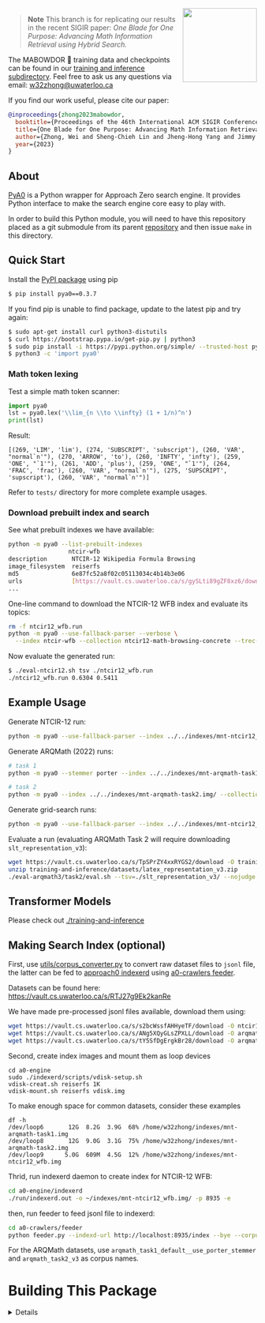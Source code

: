 <img align="right" src="https://user-images.githubusercontent.com/1407530/232622237-8072274a-aafd-48ac-90c4-8d8c1c7bb38a.jpeg" width="150"/>

> **Note**
> This branch is for replicating our results in the recent SIGIR paper:
> *One Blade for One Purpose: Advancing Math Information Retrieval using Hybrid Search.*


The MABOWDOR :guide_dog: training data and checkpoints can be found in our [training and inference subdirectory](./training-and-inference).
Feel free to ask us any questions via email: w32zhong@uwaterloo.ca

If you find our work useful, please cite our paper:
```bib
@inproceedings{zhong2023mabowdor,
  booktitle={Proceedings of the 46th International ACM SIGIR Conference on Research and Development in Information Retrieval},
  title={One Blade for One Purpose: Advancing Math Information Retrieval using Hybrid Search},
  author={Zhong, Wei and Sheng-Chieh Lin and Jheng-Hong Yang and Jimmy Lin},
  year={2023}
}
```

## About
[PyA0]((https://github.com/approach0/pya0)) is a Python wrapper for Approach Zero search engine.
It provides Python interface to make the search engine core easy to play with.

In order to build this Python module, you will need to have this repository placed as a git submodule from its parent [repository](https://github.com/approach0/search-engine/tree/mabowdor) and then issue `make` in this directory.

## Quick Start
Install the [PyPI package](https://pypi.org/project/pya0/) using pip
```sh
$ pip install pya0==0.3.7
```

If you find pip is unable to find package, update to the latest pip and try again:
```sh
$ sudo apt-get install curl python3-distutils
$ curl https://bootstrap.pypa.io/get-pip.py | python3
$ sudo pip install -i https://pypi.python.org/simple/ --trusted-host pypi.org pya0
$ python3 -c 'import pya0'
```
### Math token lexing
Test a simple math token scanner:
```py
import pya0
lst = pya0.lex('\\lim_{n \\to \\infty} (1 + 1/n)^n')
print(lst)
```
Result:
```
[(269, 'LIM', 'lim'), (274, 'SUBSCRIPT', 'subscript'), (260, 'VAR', "normal`n'"), (270, 'ARROW', 'to'), (260, 'INFTY', 'infty'), (259, 'ONE', "`1'"), (261, 'ADD', 'plus'), (259, 'ONE', "`1'"), (264, 'FRAC', 'frac'), (260, 'VAR', "normal`n'"), (275, 'SUPSCRIPT', 'supscript'), (260, 'VAR', "normal`n'")]
```

Refer to `tests/` directory for more complete example usages.

### Download prebuilt index and search
See what prebuilt indexes we have available:
```sh
python -m pya0 --list-prebuilt-indexes
                 ntcir-wfb                                                  
description       NTCIR-12 Wikipedia Formula Browsing                       
image_filesystem  reiserfs                                                  
md5               6e87fc52a8f02c05113034c4b14b3e06                          
urls              [https://vault.cs.uwaterloo.ca/s/gySLti89gZF8xz6/download]
...
```

One-line command to download the NTCIR-12 WFB index and evaluate its topics:
```sh
rm -f ntcir12_wfb.run
python -m pya0 --use-fallback-parser --verbose \
  --index ntcir-wfb --collection ntcir12-math-browsing-concrete --trec-output ntcir12_wfb.run
```

Now evaluate the generated run:
```sh
$ ./eval-ntcir12.sh tsv ./ntcir12_wfb.run
./ntcir12_wfb.run 0.6304 0.5411
```

## Example Usage
Generate NTCIR-12 run:
```sh
python -m pya0 --use-fallback-parser --index ../../indexes/mnt-ntcir12_wfb.img/ --collection ntcir12-math-browsing-concrete --trec-output runs/ntcir12_wfb.run
```

Generate ARQMath (2022) runs:
```sh
# task 1
python -m pya0 --stemmer porter --index ../../indexes/mnt-arqmath-task1.img/ --collection arqmath-2022-task1-manual --trec-output runs/arqmath_task1.run

# task 2
python -m pya0 --index ../../indexes/mnt-arqmath-task2.img/ --collection arqmath-2022-task2-refined --trec-output runs/arqmath_task2.run
```

Generate grid-search runs:
```sh
python -m pya0 --use-fallback-parser --index ../../indexes/mnt-ntcir12_wfb.img/ --collection ntcir12-math-browsing-concrete --auto-eval ./experiments/auto_eval--symbol-scores.tsv
```

Evaluate a run (evaluating ARQMath Task 2 will require downloading `slt_representation_v3`):
```sh
wget https://vault.cs.uwaterloo.ca/s/TpSPrZY4xxRYGS2/download -O training-and-inference/datasets/latex_representation_v3.zip
unzip training-and-inference/datasets/latex_representation_v3.zip
./eval-arqmath3/task2/eval.sh --tsv=./slt_representation_v3/ --nojudge
```

## Transformer Models
Please check out [./training-and-inference](./training-and-inference)

## Making Search Index (optional)
First, use [utils/corpus_converter.py](utils/corpus_converter.py) to convert raw dataset files to `jsonl` file, the latter can be fed to [approach0 indexerd](https://github.com/approach0/a0-engine) using [a0-crawlers feeder](https://github.com/approach0/a0-crawlers/feeder).

Datasets can be found here: https://vault.cs.uwaterloo.ca/s/RTJ27g9Ek2kanRe

We have made pre-processed jsonl files available, download them using:
```sh
wget https://vault.cs.uwaterloo.ca/s/s2bcWssfAHHyeTF/download -O ntcir12_wfb.jsonl
wget https://vault.cs.uwaterloo.ca/s/ANg5XQyGLsZPXLL/download -O arqmath3_task1.jsonl
wget https://vault.cs.uwaterloo.ca/s/tY5SfDgErgkBr28/download -O arqmath3_task2.jsonl
```

Second, create index images and mount them as loop devices
```
cd a0-engine
sudo ./indexerd/scripts/vdisk-setup.sh
vdisk-creat.sh reiserfs 1K
vdisk-mount.sh reiserfs vdisk.img
```

To make enough space for common datasets, consider these examples
```
df -h
/dev/loop6       12G  8.2G  3.9G  68% /home/w32zhong/indexes/mnt-arqmath-task1.img
/dev/loop8       12G  9.0G  3.1G  75% /home/w32zhong/indexes/mnt-arqmath-task2.img
/dev/loop9      5.0G  609M  4.5G  12% /home/w32zhong/indexes/mnt-ntcir12_wfb.img
```

Thrid, run indexerd daemon to create index for NTCIR-12 WFB:
```sh
cd a0-engine/indexerd
./run/indexerd.out -o ~/indexes/mnt-ntcir12_wfb.img/ -p 8935 -e
```

then, run feeder to feed jsonl file to indexerd:
```sh
cd a0-crawlers/feeder
python feeder.py --indexd-url http://localhost:8935/index --bye --corpus ntcir12_wfb ./feeder.ini ~/corpus/ntcir12_wfb.jsonl
```

For the ARQMath datasets, use `arqmath_task1_default__use_porter_stemmer` and `arqmath_task2_v3` as corpus names.

# Building This Package
<details>

## Build for Local Package
Build and install package locally (for testing):
```sh
$ make clean
$ sudo python3 setup.py install
```
then, you can import as library from system path:
```py
import pya0
print(dir(pya0))
```

## Build for Manylinux Distribution
Install Docker:
```sh
apt-get update
which docker || curl -fsSL https://get.docker.com -o get-docker.sh
which docker || sh get-docker.sh
```

Pull and run image `quay.io/pypa/manylinux_2_24_x86_64` at the parent source directory of `approach0` and assume `$HOME` is where you put Indri and Jieba code:
```sh
sudo docker run -it -v `pwd`:/code -v $HOME:/host quay.io/pypa/manylinux_2_24_x86_64 bash
```

Inside docker container, build pya0 as instructed below, so that you have a linux wheel, e.g., `./dist/pya0-0.1-cp35-cp35m-linux_x86_64.whl`.

Typical build process:
```sh
# Inside docker, setup system environment...
apt update
apt install -y git build-essential g++ cmake wget flex bison python3
apt install -y libz-dev libevent-dev libopenmpi-dev libxml2-dev libfl-dev
apt install -y libiberty-dev
apt install -y build-essential python-dev python3-pip python3-venv
python3 -m pip install --upgrade build # install pip-build tool

# Now, start building (or if you enter from the quickstart image)...
cd /code
./configure --indri-path=/host/indri --jieba-path=/host/cppjieba
(cd /host/indri && make clean && make) # this one takes minutes to build
make clean && make
cd ./pya0 && make clean && make
```

Use `docker commit $(docker ps -q | head -1) quickstart` to save the container for later re-use:
```
sudo docker run -it -v `pwd`:/code -v $HOME:/host quickstart bash
```

Create a `pip` distribution package:
```sh
$ rm -rf dist wheelhouse
$ python3 -m build
```

## Upload to PyPI.org
Edit `setup.py` and bump up version number.

Install `twine`
```sh
$ apt install rustc libssl-dev libffi-dev
$ python3 -m pip install --user --upgrade twine
```

Then inspect the wheel:
```sh
$ auditwheel show ./dist/pya0-*.whl

pya0-0.1-cp35-cp35m-linux_x86_64.whl is consistent with the following
platform tag: "linux_x86_64".

The wheel references external versioned symbols in these system-
provided shared libraries: libgcc_s.so.1 with versions {'GCC_3.0'},
libz.so.1 with versions {'ZLIB_1.2.0', 'ZLIB_1.2.3.3',
'ZLIB_1.2.2.3'}, libstdc++.so.6 with versions {'GLIBCXX_3.4.10',
'GLIBCXX_3.4.11', 'GLIBCXX_3.4.21', 'GLIBCXX_3.4.15', 'CXXABI_1.3',
'CXXABI_1.3.8', 'GLIBCXX_3.4', 'CXXABI_1.3.9', 'GLIBCXX_3.4.9',
'CXXABI_1.3.1', 'GLIBCXX_3.4.20'}, libpthread.so.0 with versions
{'GLIBC_2.2.5', 'GLIBC_2.3.2', 'GLIBC_2.3.3'}, libc.so.6 with versions
{'GLIBC_2.7', 'GLIBC_2.17', 'GLIBC_2.3.4', 'GLIBC_2.15', 'GLIBC_2.3',
'GLIBC_2.3.2', 'GLIBC_2.4', 'GLIBC_2.22', 'GLIBC_2.2.5',
'GLIBC_2.14'}, libdl.so.2 with versions {'GLIBC_2.2.5'}, libm.so.6
with versions {'GLIBC_2.2.5'}, liblzma.so.5 with versions {'XZ_5.0'}

This constrains the platform tag to "manylinux_2_24_x86_64". In order
to achieve a more compatible tag, you would need to recompile a new
wheel from source on a system with earlier versions of these
libraries, such as a recent manylinux image.
```
the `auditwheel` suggests to use platform `manylinux_2_24_x86_64`.

Fix it to that platform:
```sh
$ auditwheel repair ./dist/*.whl --plat manylinux_2_24_x86_64 -w ./wheelhouse
INFO:auditwheel.main_repair:Repairing pya0-0.2.8-py3-none-any.whl
INFO:auditwheel.wheeltools:Previous filename tags: any
INFO:auditwheel.wheeltools:New filename tags: manylinux_2_24_x86_64
INFO:auditwheel.wheeltools:Previous WHEEL info tags: py3-none-any
INFO:auditwheel.wheeltools:Changed wheel type to Platlib
INFO:auditwheel.wheeltools:New WHEEL info tags: py3-none-manylinux_2_24_x86_64
INFO:auditwheel.main_repair:
Fixed-up wheel written to /code/pya0/wheelhouse/pya0-0.2.8-py3-none-manylinux_2_24_x86_64.whl
```

Then you should be able to upload to PIP:
```sh
$ python3 -m twine upload --repository pypi wheelhouse/*.whl
```
(use username `__token__` and your created token on `https://pypi.org`)

Use `unzip` to view and check if shared libraries are there in the manylinux wheel:
```sh
root@1c06f5c28b7b:/host/a0-engine/pya0# unzip -l wheelhouse/pya0-0.1.7-py3-none-manylinux_2_24_x86_64.whl
Archive:  wheelhouse/pya0-0.1.7-py3-none-manylinux_2_24_x86_64.whl
  Length      Date    Time    Name
---------  ---------- -----   ----
      927  2021-03-08 19:00   setup.py
  2065112  2021-03-08 19:01   pya0.libs/libxml2-bbd52ef6.so.2.9.4
  2020736  2021-03-08 19:01   pya0.libs/libicuuc-5743fca1.so.57.1
    43296  2021-03-08 19:01   pya0.libs/libltdl-e9c06fbe.so.7.3.1
   272392  2021-03-08 19:01   pya0.libs/libhwloc-811858d2.so.5.7.2
   312216  2021-03-08 19:01   pya0.libs/libevent-2-6d3aa264.0.so.5.1.9
  3805032  2021-03-08 19:01   pya0.libs/libicui18n-03536ef3.so.57.1
   159384  2021-03-08 19:01   pya0.libs/liblzma-5b8415cf.so.5.2.2
   640624  2021-03-08 19:01   pya0.libs/libopen-rte-6abe1f34.so.20.1.0
   108624  2021-03-08 19:01   pya0.libs/libz-7fd423a0.so.1.2.8
  1079848  2021-03-08 19:01   pya0.libs/libmpi-69c5bc42.so.20.0.2
   785248  2021-03-08 19:01   pya0.libs/libopen-pal-321722b9.so.20.2.0
    48432  2021-03-08 19:01   pya0.libs/libnuma-c8473f23.so.1.0.0
 25678440  2021-03-08 19:01   pya0.libs/libicudata-79cf9efa.so.57.1
        1  2021-03-08 19:01   pya0-0.1.7.dist-info/top_level.txt
      133  2021-03-08 19:01   pya0-0.1.7.dist-info/WHEEL
     5581  2021-03-08 19:01   pya0-0.1.7.dist-info/METADATA
     1757  2021-03-08 19:01   pya0-0.1.7.dist-info/RECORD
       24  2021-03-08 18:51   pya0/__init__.py
 75878488  2021-03-08 19:01   pya0/pya0.so
---------                     -------
112906295                     20 files
```

</details>
